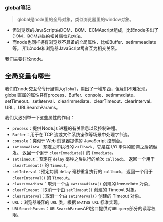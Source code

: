 ### global笔记

> global是node里的全局对象，类似浏览器里的window对象。
- 但浏览器的JavaScript由DOM、BOM、ECMAscript组成，比起node多出了DOM、BOM这些的相关属性和方法。
- 而node也同样拥有浏览器不具备的全局属性，比如Buffer、setImmeadiate等。
所以node和浏览器JavaScript两者互为相交关系。

我们主要讨论node。

## 全局变量有哪些

我们在node交互命令行里输入`global`，输出了一堆东西，但我们不难发现，global直属的属性只有process、Buffer、console、setImmediate、setTimeout、setInterval、clearImmediate、clearTimeout、clearInterval、URL、URLSearchParams。

我们大致列举一下这些属性的作用：
- `process`：提供 Node.js 进程的有关信息以及控制进程。
- `Buffer`：用于在 TCP 流或文件系统操作等场景中处理字节流。
- `console`：类似于 Web 浏览器提供的 JavaScript 控制台。
- `setImmediate`：预定立即执行的 `callback`，它是在 I/O 事件的回调之后被触发。 返回一个用于 `clearImmediate()` 的 `Immediate`。
- `setTimeout`：预定在 `delay` 毫秒之后执行的单次 `callback`。 返回一个用于 `clearTimeout()` 的 `Timeout`。
- `setInterval`：预定每隔 `delay` 毫秒重复执行的 `callback`。 返回一个用于 `clearInterval()` 的 `Timeout`。
- `clearImmediate`：取消一个由 `setImmediate()` 创建的 Immediate 对象。
- `clearTimeout`：取消一个由 `setTimeout()` 创建的 Timeout 对象。
- `clearInterval`：取消一个由 `setInterval()` 创建的 Timeout 对象。
- `URL`：浏览器兼容的 `URL` 类，根据 `WHATWG URL` 标准实现。
- `URLSearchParams`：`URLSearchParams`API接口提供对`URLquery`部分的读写权限。
